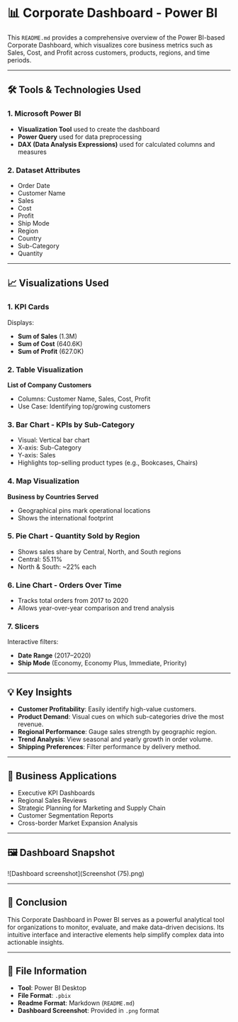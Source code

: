 
# 📊 Corporate Dashboard - Power BI

This `README.md` provides a comprehensive overview of the Power BI-based Corporate Dashboard, which visualizes core business metrics such as Sales, Cost, and Profit across customers, products, regions, and time periods.

---

## 🛠 Tools & Technologies Used

### 1. Microsoft Power BI
- **Visualization Tool** used to create the dashboard
- **Power Query** used for data preprocessing
- **DAX (Data Analysis Expressions)** used for calculated columns and measures

### 2. Dataset Attributes
- Order Date
- Customer Name
- Sales
- Cost
- Profit
- Ship Mode
- Region
- Country
- Sub-Category
- Quantity

---

## 📈 Visualizations Used

### 1. KPI Cards
Displays:
- **Sum of Sales** (1.3M)
- **Sum of Cost** (640.6K)
- **Sum of Profit** (627.0K)

### 2. Table Visualization
**List of Company Customers**
- Columns: Customer Name, Sales, Cost, Profit
- Use Case: Identifying top/growing customers

### 3. Bar Chart - KPIs by Sub-Category
- Visual: Vertical bar chart
- X-axis: Sub-Category
- Y-axis: Sales
- Highlights top-selling product types (e.g., Bookcases, Chairs)

### 4. Map Visualization
**Business by Countries Served**
- Geographical pins mark operational locations
- Shows the international footprint

### 5. Pie Chart - Quantity Sold by Region
- Shows sales share by Central, North, and South regions
- Central: 55.11%
- North & South: ~22% each

### 6. Line Chart - Orders Over Time
- Tracks total orders from 2017 to 2020
- Allows year-over-year comparison and trend analysis

### 7. Slicers
Interactive filters:
- **Date Range** (2017–2020)
- **Ship Mode** (Economy, Economy Plus, Immediate, Priority)

---

## 💡 Key Insights

- **Customer Profitability**: Easily identify high-value customers.
- **Product Demand**: Visual cues on which sub-categories drive the most revenue.
- **Regional Performance**: Gauge sales strength by geographic region.
- **Trend Analysis**: View seasonal and yearly growth in order volume.
- **Shipping Preferences**: Filter performance by delivery method.

---

## 🧭 Business Applications

- Executive KPI Dashboards
- Regional Sales Reviews
- Strategic Planning for Marketing and Supply Chain
- Customer Segmentation Reports
- Cross-border Market Expansion Analysis

---

## 🖼 Dashboard Snapshot

![Dashboard screenshot](Screenshot (75).png)

---

## 📌 Conclusion

This Corporate Dashboard in Power BI serves as a powerful analytical tool for organizations to monitor, evaluate, and make data-driven decisions. Its intuitive interface and interactive elements help simplify complex data into actionable insights.

---

## 📂 File Information

- **Tool**: Power BI Desktop
- **File Format**: `.pbix`
- **Readme Format**: Markdown (`README.md`)
- **Dashboard Screenshot**: Provided in `.png` format
